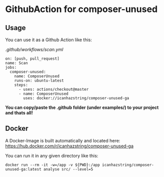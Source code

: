 # GithubAction for composer-unused

## Usage

You can use it as a Github Action like this:

_.github/workflows/scan.yml_
```
on: [push, pull_request]
name: Scan
jobs:
  composer-unused:
    name: ComposerUnused
    runs-on: ubuntu-latest
    steps:
      - uses: actions/checkout@master
      - name: ComposerUnused
        uses: docker://icanhazstring/composer-unused-ga
```

**You can copy/paste the .github folder (under examples/) to your project and thats all!**

## Docker

A Docker-Image is built automatically and located here:
https://hub.docker.com/r/icanhazstring/composer-unused-ga

You can run it in any given directory like this:

`docker run --rm -it -w=/app -v ${PWD}:/app icanhazstring/composer-unused-ga:latest analyse src/ --level=5`
